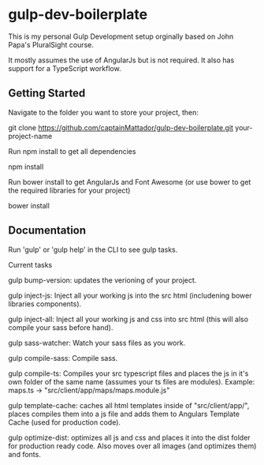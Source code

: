 # gulp-dev-boilerplate

This is my personal Gulp Development setup orginally based on John Papa's PluralSight course.

It mostly assumes the use of AngularJs but is not required. It also has support for a TypeScript workflow.


Getting Started
-------------

Navigate to the folder you want to store your project, then:

git clone https://github.com/captainMattador/gulp-dev-boilerplate.git your-project-name

Run npm install to get all dependencies

npm install

Run bower install to get AngularJs and Font Awesome (or use bower to get the required libraries for your project)

bower install


Documentation
-------------

Run 'gulp' or 'gulp help' in the CLI to see gulp tasks.

Current tasks

gulp bump-version: updates the verioning of your project.

gulp inject-js: Inject all your working js into the src html (includening bower libraries components).

gulp inject-all: Inject all your working js and css into src html (this will also compile your sass before hand).

gulp sass-watcher: Watch your sass files as you work.

gulp compile-sass: Compile sass.

gulp compile-ts: Compiles your src typescript files and places the js in it's own folder of the same name (assumes your ts files are modules). Example: maps.ts -> "src/client/app/maps/maps.module.js"

gulp template-cache: caches all html templates inside of "src/client/app/", places compiles them into a js file and adds them to Angulars Template Cache (used for production code).

gulp optimize-dist: optimizes all js and css and places it into the dist folder for production ready code. Also moves over all images (and optimizes them) and fonts.
